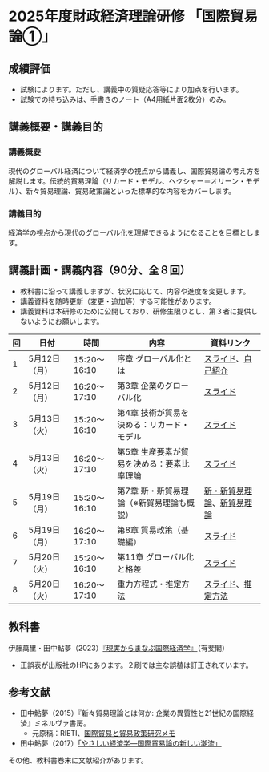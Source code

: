 # 2025年度財政経済理論研修 「国際貿易論①」


## 成績評価
- 試験によります。ただし、講義中の質疑応答等により加点を行います。
- 試験での持ち込みは、手書きのノート（A4用紙片面2枚分）のみ。


## 講義概要・講義目的
### 講義概要
現代のグローバル経済について経済学の視点から講義し、国際貿易論の考え方を解説します。伝統的貿易理論（リカード・モデル、ヘクシャー＝オリーン・モデル）、新々貿易理論、貿易政策論といった標準的な内容をカバーします。

### 講義目的
経済学の視点から現代のグローバル化を理解できるようになることを目標とします。


## 講義計画・講義内容（90分、全８回）

- 教科書に沿って講義しますが、状況に応じて、内容や進度を変更します。
- 講義資料を随時更新（変更・追加等）する可能性があります。
- 講義資料は本研修のために公開しており、研修生限りとし、第３者に提供しないようにお願いします。




| 回 | 日付         | 時間              | 内容                                                                                         | 資料リンク                                                                                   |
|------|--------------|-------------------|----------------------------------------------------------------------------------------------|----------------------------------------------------------------------------------------------|
| 1    | 5月12日（月） | 15:20～16:10      | 序章 グローバル化とは                                                                       | [スライド](slides/00国際経済学は社会にどう役立つか.pptx)、[自己紹介](slides/自己紹介.pdf)                                    |
| 2    | 5月12日（月） | 16:20～17:10      | 第3章 企業のグローバル化                                                                     | [スライド](slides/03企業のグローバル化.pptx)                                                 |
| 3    | 5月13日（火） | 15:20～16:10      | 第4章 技術が貿易を決める：リカード・モデル                                                 | [スライド](slides/04技術が貿易を決めるリカードモデルv2.pptx)                                |
| 4    | 5月13日（火） | 16:20～17:10      | 第5章 生産要素が貿易を決める：要素比率理論                                                 | [スライド](05生産要素が貿易を決めるv2.pptx)                                                  |
| 5    | 5月19日（月） | 15:20～16:10      | 第7章 新・新貿易理論（※新貿易理論も概説）                                                  | [新・新貿易理論](slides/07新・新貿易理論.pptx)、[新貿易理論](slides/trade2-01-new-trade-theory.pdf) |
| 6    | 5月19日（月） | 16:20～17:10      | 第8章 貿易政策（基礎編）                                                                    | [スライド](slides/08貿易政策_基礎編.pptx)                                                    |
| 7    | 5月20日（火） | 15:20～16:10      | 第11章 グローバル化と格差                                                                   | [スライド](slides/11グローバル化と格差.pptx)                                                 |
| 8    | 5月20日（火） | 16:20～17:10      | 重力方程式・推定方法                                                                         | [スライド](trade2-03-gravity.pdf)、[推定方法](Gravity.md)                                   |




## 教科書
伊藤萬里・田中鮎夢（2023）[『現実からまなぶ国際経済学』](https://www.yuhikaku.co.jp/books/detail/9784641200012)（有斐閣）

- 正誤表が出版社のHPにあります。２刷では主な誤植は訂正されています。

## 参考文献
- 田中鮎夢（2015）『新々貿易理論とは何か: 企業の異質性と21世紀の国際経済』ミネルヴァ書房。
  - 元原稿：RIETI、[国際貿易と貿易政策研究メモ](https://www.rieti.go.jp/users/tanaka-ayumu/serial/index.html)
- 田中鮎夢（2017）[「やさしい経済学―国際貿易論の新しい潮流」](https://www.rieti.go.jp/jp/papers/contribution/yasashii23/index.html)

その他、教科書巻末に文献紹介があります。



